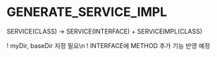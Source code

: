 # GENERATE_SERVICE_IMPL

SERVICE(CLASS) -> SERVICE(INTERFACE) + SERVICEIMPL(CLASS)

! myDir, baseDir 지정 필요\n
! INTERFACE에 METHOD 추가 기능 반영 예정
